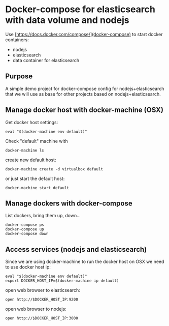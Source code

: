 
# Docker-compose for elasticsearch with data volume and nodejs

Use [https://docs.docker.com/compose/](docker-compose) to start docker containers:

 - nodejs
 - elasticsearch
 - data container for elasticsearch


## Purpose

A simple demo project for docker-compose config for
nodejs+elasticsearch that we will use as base for other projects based
on nodejs+elasticsearch.

## Manage docker host with docker-machine (OSX)

Get docker host settings:

    eval "$(docker-machine env default)"

Check "default" machine with

    docker-machine ls

create new default host:

    docker-machine create -d virtualbox default

or just start the default host:

    docker-machine start default


## Manage dockers with docker-compose


List dockers, bring them up, down...

    docker-compose ps
    docker-compose up
    docker-compose down


## Access services (nodejs and elasticsearch)

Since we are using docker-machine to run the docker host on OSX we
need to use docker host ip:

    eval "$(docker-machine env default)"
    export DOCKER_HOST_IP=$(docker-machine ip default)

open web browser to elasticsearch:

    open http://$DOCKER_HOST_IP:9200
    
open web browser to nodejs:    
    
    open http://$DOCKER_HOST_IP:3000
    
   
